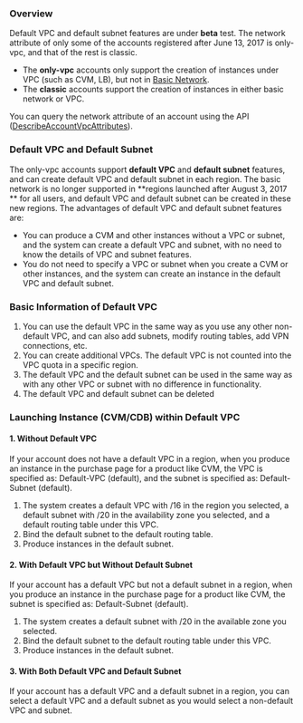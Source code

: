 ### Overview

Default VPC and default subnet features are under **beta** test. The network attribute of only some of the accounts registered after June 13, 2017 is only-vpc, and that of the rest is classic.
- The **only-vpc** accounts only support the creation of instances under VPC (such as CVM, LB), but not in [Basic Network](https://cloud.tencent.com/document/product/215/535).
- The **classic** accounts support the creation of instances in either basic network or VPC.

You can query the network attribute of an account using the API ([DescribeAccountVpcAttributes](https://cloud.tencent.com/document/api/215/9499)).


### Default VPC and Default Subnet
The only-vpc accounts support **default VPC** and **default subnet** features, and can create default VPC and default subnet in each region. The basic network is no longer supported in **regions launched after August 3, 2017 ** for all users, and default VPC and default subnet can be created in these new regions.
The advantages of default VPC and default subnet features are:

- You can produce a CVM and other instances without a VPC or subnet, and the system can create a default VPC and subnet, with no need to know the details of VPC and subnet features.
- You do not need to specify a VPC or subnet when you create a CVM or other instances, and the system can create an instance in the default VPC and default subnet.

### Basic Information of Default VPC

1) You can use the default VPC in the same way as you use any other non-default VPC, and can also add subnets, modify routing tables, add VPN connections, etc.
2) You can create additional VPCs. The default VPC is not counted into the VPC quota in a specific region.
3) The default VPC and the default subnet can be used in the same way as with any other VPC or subnet with no difference in functionality.
4) The default VPC and default subnet can be deleted


### Launching Instance (CVM/CDB) within Default VPC

#### 1. Without **Default VPC**
If your account does not have a default VPC in a region, when you produce an instance in the purchase page for a product like CVM, the VPC is specified as: Default-VPC (default), and the subnet is specified as: Default-Subnet (default).
1) The system creates a default VPC with /16 in the region you selected, a default subnet with /20 in the availability zone you selected, and a default routing table under this VPC.
2) Bind the default subnet to the default routing table.
3) Produce instances in the default subnet.
 
#### 2. With Default VPC but Without Default Subnet
If your account has a default VPC but not a default subnet in a region, when you produce an instance in the purchase page for a product like CVM, the subnet is specified as: Default-Subnet (default).
1) The system creates a default subnet with /20 in the available zone you selected.
2) Bind the default subnet to the default routing table under this VPC.
3) Produce instances in the default subnet.

#### 3. With Both Default VPC and Default Subnet
If your account has a default VPC and a default subnet in a region, you can select a default VPC and a default subnet as you would select a non-default VPC and subnet.






